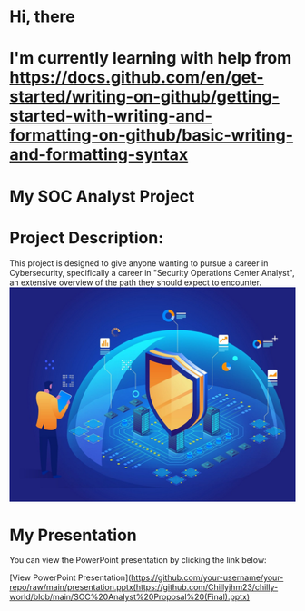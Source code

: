 # Hi, there
# I'm currently learning with help from https://docs.github.com/en/get-started/writing-on-github/getting-started-with-writing-and-formatting-on-github/basic-writing-and-formatting-syntax 
# My SOC Analyst Project
# Project Description: 
This project is designed to give anyone wanting to pursue a career in Cybersecurity, specifically a career in "Security Operations Center Analyst", an extensive overview of the path they should expect to encounter.  
![SOC Pic](https://github.com/Chillyjhm23/chilly-world/blob/main/SOC-analyst%20pic.jpg?raw=true)
# My Presentation

You can view the PowerPoint presentation by clicking the link below:

[View PowerPoint Presentation](https://github.com/your-username/your-repo/raw/main/presentation.pptx(https://github.com/Chillyjhm23/chilly-world/blob/main/SOC%20Analyst%20Proposal%20(Final).pptx)
